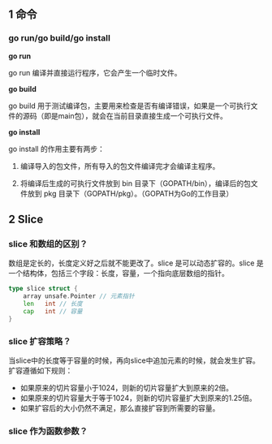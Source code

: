 ## 1 命令

### go run/go build/go install

**go run**

go run 编译并直接运行程序，它会产生一个临时文件。

**go build**

go build 用于测试编译包，主要用来检查是否有编译错误，如果是一个可执行文件的源码（即是main包），就会在当前目录直接生成一个可执行文件。

**go install**

go install 的作用主要有两步：

1. 编译导入的包文件，所有导入的包文件编译完才会编译主程序。

2. 将编译后生成的可执行文件放到 bin 目录下（GOPATH/bin），编译后的包文件放到 pkg 目录下（GOPATH/pkg）。（GOPATH为Go的工作目录）

## 2 Slice

### slice 和数组的区别？

数组是定长的，长度定义好之后就不能更改了。slice 是可以动态扩容的。slice 是一个结构体，包括三个字段：长度，容量，一个指向底层数组的指针。

```go
type slice struct {
    array unsafe.Pointer // 元素指针
    len   int // 长度 
    cap   int // 容量
}
```

### slice 扩容策略？

当slice中的长度等于容量的时候，再向slice中追加元素的时候，就会发生扩容。扩容遵循如下规则：

* 如果原来的切片容量小于1024，则新的切片容量扩大到原来的2倍。
* 如果原来的切片容量大于等于1024，则新的切片容量扩大到原来的1.25倍。
* 如果扩容后的大小仍然不满足，那么直接扩容到所需要的容量。

### slice 作为函数参数？
